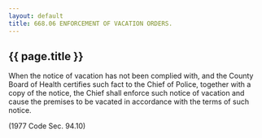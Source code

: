 ```yaml
---
layout: default 
title: 668.06 ENFORCEMENT OF VACATION ORDERS.
---
```


{{ page.title }}
----------------

When the notice of vacation has not been complied with, and the County
Board of Health certifies such fact to the Chief of Police, together
with a copy of the notice, the Chief shall enforce such notice of
vacation and cause the premises to be vacated in accordance with the
terms of such notice.

(1977 Code Sec. 94.10)
